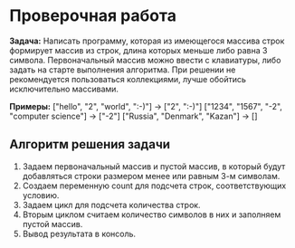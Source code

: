 # Проверочная работа

**Задача:** Написать программу, которая из имеющегося массива строк формирует массив из строк, длина которых меньше либо равна 3 символа. Первоначальный массив можно ввести с клавиатуры, либо задать на старте выполнения алгоритма. При решении не рекомендуется пользоваться коллекциями, лучше обойтись исключительно массивами.

**Примеры:** 
["hello", "2", "world", ":-)"] -> ["2", ":-)"] 
["1234", "1567", "-2", "computer science"] -> ["-2"] 
["Russia", "Denmark", "Kazan"] -> []


## Алгоритм решения задачи
1. Задаем первоначальный массив и пустой массив, в который будут добавляться строки размером менее или равным 3-м символам.
2. Создаем переменную count для подсчета строк, соответствующих условию.
3. Задаем цикл для подсчета количества строк.
4. Вторым циклом считаем количество символов в них и заполняем пустой массив.
5. Вывод результата в консоль.